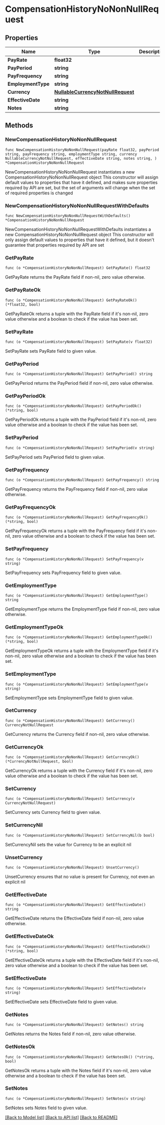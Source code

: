 # CompensationHistoryNoNonNullRequest

## Properties

Name | Type | Description | Notes
------------ | ------------- | ------------- | -------------
**PayRate** | **float32** |  | 
**PayPeriod** | **string** |  | 
**PayFrequency** | **string** |  | 
**EmploymentType** | **string** |  | 
**Currency** | [**NullableCurrencyNotNullRequest**](CurrencyNotNullRequest.md) |  | 
**EffectiveDate** | **string** |  | 
**Notes** | **string** |  | 

## Methods

### NewCompensationHistoryNoNonNullRequest

`func NewCompensationHistoryNoNonNullRequest(payRate float32, payPeriod string, payFrequency string, employmentType string, currency NullableCurrencyNotNullRequest, effectiveDate string, notes string, ) *CompensationHistoryNoNonNullRequest`

NewCompensationHistoryNoNonNullRequest instantiates a new CompensationHistoryNoNonNullRequest object
This constructor will assign default values to properties that have it defined,
and makes sure properties required by API are set, but the set of arguments
will change when the set of required properties is changed

### NewCompensationHistoryNoNonNullRequestWithDefaults

`func NewCompensationHistoryNoNonNullRequestWithDefaults() *CompensationHistoryNoNonNullRequest`

NewCompensationHistoryNoNonNullRequestWithDefaults instantiates a new CompensationHistoryNoNonNullRequest object
This constructor will only assign default values to properties that have it defined,
but it doesn't guarantee that properties required by API are set

### GetPayRate

`func (o *CompensationHistoryNoNonNullRequest) GetPayRate() float32`

GetPayRate returns the PayRate field if non-nil, zero value otherwise.

### GetPayRateOk

`func (o *CompensationHistoryNoNonNullRequest) GetPayRateOk() (*float32, bool)`

GetPayRateOk returns a tuple with the PayRate field if it's non-nil, zero value otherwise
and a boolean to check if the value has been set.

### SetPayRate

`func (o *CompensationHistoryNoNonNullRequest) SetPayRate(v float32)`

SetPayRate sets PayRate field to given value.


### GetPayPeriod

`func (o *CompensationHistoryNoNonNullRequest) GetPayPeriod() string`

GetPayPeriod returns the PayPeriod field if non-nil, zero value otherwise.

### GetPayPeriodOk

`func (o *CompensationHistoryNoNonNullRequest) GetPayPeriodOk() (*string, bool)`

GetPayPeriodOk returns a tuple with the PayPeriod field if it's non-nil, zero value otherwise
and a boolean to check if the value has been set.

### SetPayPeriod

`func (o *CompensationHistoryNoNonNullRequest) SetPayPeriod(v string)`

SetPayPeriod sets PayPeriod field to given value.


### GetPayFrequency

`func (o *CompensationHistoryNoNonNullRequest) GetPayFrequency() string`

GetPayFrequency returns the PayFrequency field if non-nil, zero value otherwise.

### GetPayFrequencyOk

`func (o *CompensationHistoryNoNonNullRequest) GetPayFrequencyOk() (*string, bool)`

GetPayFrequencyOk returns a tuple with the PayFrequency field if it's non-nil, zero value otherwise
and a boolean to check if the value has been set.

### SetPayFrequency

`func (o *CompensationHistoryNoNonNullRequest) SetPayFrequency(v string)`

SetPayFrequency sets PayFrequency field to given value.


### GetEmploymentType

`func (o *CompensationHistoryNoNonNullRequest) GetEmploymentType() string`

GetEmploymentType returns the EmploymentType field if non-nil, zero value otherwise.

### GetEmploymentTypeOk

`func (o *CompensationHistoryNoNonNullRequest) GetEmploymentTypeOk() (*string, bool)`

GetEmploymentTypeOk returns a tuple with the EmploymentType field if it's non-nil, zero value otherwise
and a boolean to check if the value has been set.

### SetEmploymentType

`func (o *CompensationHistoryNoNonNullRequest) SetEmploymentType(v string)`

SetEmploymentType sets EmploymentType field to given value.


### GetCurrency

`func (o *CompensationHistoryNoNonNullRequest) GetCurrency() CurrencyNotNullRequest`

GetCurrency returns the Currency field if non-nil, zero value otherwise.

### GetCurrencyOk

`func (o *CompensationHistoryNoNonNullRequest) GetCurrencyOk() (*CurrencyNotNullRequest, bool)`

GetCurrencyOk returns a tuple with the Currency field if it's non-nil, zero value otherwise
and a boolean to check if the value has been set.

### SetCurrency

`func (o *CompensationHistoryNoNonNullRequest) SetCurrency(v CurrencyNotNullRequest)`

SetCurrency sets Currency field to given value.


### SetCurrencyNil

`func (o *CompensationHistoryNoNonNullRequest) SetCurrencyNil(b bool)`

 SetCurrencyNil sets the value for Currency to be an explicit nil

### UnsetCurrency
`func (o *CompensationHistoryNoNonNullRequest) UnsetCurrency()`

UnsetCurrency ensures that no value is present for Currency, not even an explicit nil
### GetEffectiveDate

`func (o *CompensationHistoryNoNonNullRequest) GetEffectiveDate() string`

GetEffectiveDate returns the EffectiveDate field if non-nil, zero value otherwise.

### GetEffectiveDateOk

`func (o *CompensationHistoryNoNonNullRequest) GetEffectiveDateOk() (*string, bool)`

GetEffectiveDateOk returns a tuple with the EffectiveDate field if it's non-nil, zero value otherwise
and a boolean to check if the value has been set.

### SetEffectiveDate

`func (o *CompensationHistoryNoNonNullRequest) SetEffectiveDate(v string)`

SetEffectiveDate sets EffectiveDate field to given value.


### GetNotes

`func (o *CompensationHistoryNoNonNullRequest) GetNotes() string`

GetNotes returns the Notes field if non-nil, zero value otherwise.

### GetNotesOk

`func (o *CompensationHistoryNoNonNullRequest) GetNotesOk() (*string, bool)`

GetNotesOk returns a tuple with the Notes field if it's non-nil, zero value otherwise
and a boolean to check if the value has been set.

### SetNotes

`func (o *CompensationHistoryNoNonNullRequest) SetNotes(v string)`

SetNotes sets Notes field to given value.



[[Back to Model list]](../README.md#documentation-for-models) [[Back to API list]](../README.md#documentation-for-api-endpoints) [[Back to README]](../README.md)


